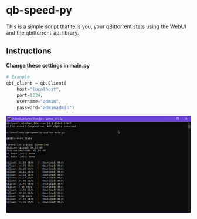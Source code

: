 # qb-speed-py
This is a simple script that tells you, your qBittorrent stats using the WebUI and the qbittorrent-api library.


## Instructions

**Change these settings in main.py**
```python
# Example
qbt_client = qb.Client(
    host="localhost",
    port=1234,
    username="admin",
    password="adminadmin")
```

![screenshot](screenshot.png)
